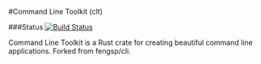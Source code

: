 #Command Line Toolkit (clt)

###Status
[![Build Status](https://travis-ci.org/ShaunGillies/clt.svg?branch=master)](https://travis-ci.org/ShaunGillies/clt)

Command Line Toolkit is a Rust crate for creating beautiful command line applications. Forked from fengsp/cli.
